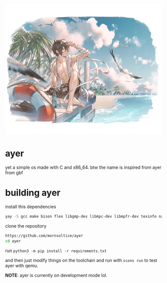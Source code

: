 ![ayer](ayer.png)

# ayer
yet a simple os made with C and x86_64. btw the name is inspired from ayer from gbf

# building ayer

install this dependencies

```sh
yay -S gcc make bison flex libgmp-dev libmpc-dev libmpfr-dev texinfo nasm mtools qemu-system-x86 python3 scons
```

clone the repository
```sh
https://github.com/mornsoltice/ayer
cd ayer
```

run `python3 -m pip install -r requirements.txt`

and then just modify things on the toolchain and run with `scons run` to test ayer with qemu.

**NOTE**: ayer is currently on development mode lol.

